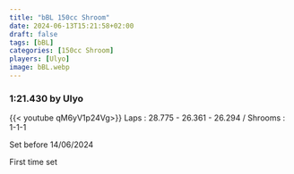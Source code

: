 ```yaml
---
title: "bBL 150cc Shroom"
date: 2024-06-13T15:21:58+02:00
draft: false
tags: [bBL]
categories: [150cc Shroom]
players: [Ulyo]
image: bBL.webp
---
```

### 1:21.430 by Ulyo

{{< youtube qM6yV1p24Vg>}}
Laps : 28.775 - 26.361 - 26.294 /
Shrooms : 1-1-1

Set before 14/06/2024

First time set